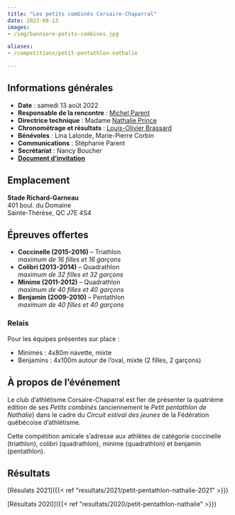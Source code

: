 ```yaml
---
title: "Les petits combinés Corsaire-Chaparral"
date: 2022-08-13
images: 
- /img/banniere-petits-combines.jpg

aliases:
- /competitions/petit-pentathlon-nathalie

---
```


## Informations générales

- **Date** : samedi 13 août 2022
- **Responsable de la rencontre** : [Michel Parent](mailto:michelparent2404@gmail.com)
- **Directrice technique** : Madame [Nathalie Prince](mailto:nathalie.prince1@videotron.ca)
- **Chronométrage et résultats** : [Louis-Olivier Brassard](mailto:louis@corsaire-chaparral.org)
- **Bénévoles** : Lina Lalonde, Marie-Pierre Corbin
- **Communications** : Stéphanie Parent
- **Secrétariat** : Nancy Boucher
- [**Document d’invitation**](https://assets.corsaire-chaparral.org/competitions/2022/document-technique-petits-combines-2022.pdf)
<!-- - [**Horaire final**](https://fichiers.corsaire-chaparral.org/s/FDGsAkqENooEj2q) -->
<!-- - [**Liste des performances**](https://fichiers.corsaire-chaparral.org/s/aY3eeMnA2J3LZws) -->
<!-- - [**Résultats en temps réel**](https://avs-sport.com/comp_main.php?comp=) -->

## Emplacement

**Stade Richard-Garneau**  
401 boul. du Domaine  
Sainte-Thérèse, QC J7E 4S4


## Épreuves offertes

- **Coccinelle (2015-2016)** – Triathlon  
  _maximum de 16 filles et 16 garçons_
- **Colibri (2013-2014)** – Quadrathlon  
  _maximum de 32 filles et 32 garçons_
- **Minime (2011-2012)** – Quadrathlon  
  _maximum de 40 filles et 40 garçons_
- **Benjamin (2009-2010)** – Pentathlon  
  _maximum de 40 filles et 40 garçons_

### Relais

Pour les équipes présentes sur place :

- Minimes : 4x80m navette, mixte
- Benjamins : 4x100m autour de l’oval, mixte (2 filles, 2 garçons)

<!--

## Inscription

Inscription sur le site [AVS-Sport](https://avs-sport.com/main.php) jusqu’au **11 août 2022 à 23h59**.
Aucune inscription après cette date.

Aucune inscription sur place.

-->

## À propos de l’événement

Le club d’athlétisme Corsaire-Chaparral est fier de présenter la quatrième édition de ses _Petits combinés_ (anciennement le _Petit pentathlon de Nathalie_) dans le cadre du _Circuit estival des jeunes_ de la Fédération québécoise d’athlétisme.

Cette compétition amicale s’adresse aux athlètes de catégorie coccinelle (triathlon), colibri (quadrathlon), minime (quadrathlon) et benjamin (pentathlon).

## Résultats

[Résulats 2021]({{< ref "resultats/2021/petit-pentathlon-nathalie-2021" >}})

[Résultats 2020]({{< ref "resultats/2020/petit-pentathlon-nathalie" >}})
